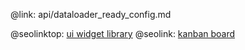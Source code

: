 @link: api/dataloader_ready_config.md

@seolinktop: [ui widget library](https://webix.com)
@seolink: [kanban board](https://webix.com/kanban/)